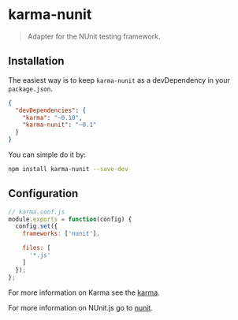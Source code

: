 # karma-nunit

> Adapter for the NUnit testing framework.

## Installation

The easiest way is to keep `karma-nunit` as a devDependency in your `package.json`.
```json
{
  "devDependencies": {
    "karma": "~0.10",
    "karma-nunit": "~0.1"
  }
}
```

You can simple do it by:
```bash
npm install karma-nunit --save-dev
```

## Configuration
```js
// karma.conf.js
module.exports = function(config) {
  config.set({
    frameworks: ['nunit'],

    files: [
      '*.js'
    ]
  });
};
```

For more information on Karma see the [karma].

For more information on NUnit.js go to [nunit].


[karma]: http://karma-runner.github.com
[nunit]: https://github.com/nealxyc/nunit.js
